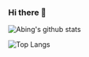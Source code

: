 ### Hi there 👋

<!--
**Abingcbc/Abingcbc** is a ✨ _special_ ✨ repository because its `README.md` (this file) appears on your GitHub profile.

Here are some ideas to get you started:

- 🔭 I’m currently working on ...
- 🌱 I’m currently learning ...
- 👯 I’m looking to collaborate on ...
- 🤔 I’m looking for help with ...
- 💬 Ask me about ...
- 📫 How to reach me: ...
- 😄 Pronouns: ...
- ⚡ Fun fact: ...
-->
![Abing's github stats](https://github-readme-stats.vercel.app/api?username=abingcbc&count_private=true&show_icons=true&theme=radical)

![Top Langs](https://github-readme-stats.vercel.app/api/top-langs/?username=abingcbc&layout=compact)
